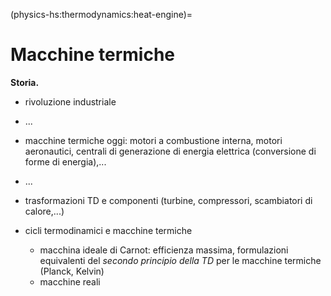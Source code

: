 (physics-hs:thermodynamics:heat-engine)=
# Macchine termiche

**Storia.**
- rivoluzione industriale
- ...
- macchine termiche oggi: motori a combustione interna, motori aeronautici, centrali di generazione di energia elettrica (conversione di forme di energia),...
- ...


- trasformazioni TD e componenti (turbine, compressori, scambiatori di calore,...)
- cicli termodinamici e macchine termiche
  - macchina ideale di Carnot: efficienza massima, formulazioni equivalenti del *secondo principio della TD* per le macchine termiche (Planck, Kelvin)
  - macchine reali


